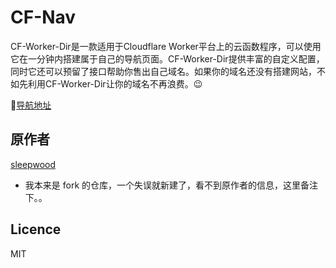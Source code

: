 <!--
 * @Describle: 
 * @Author: Stan <stan4cy@gmail.com>
 * @Date: 2020-05-24 19:17:02
 * @LastEditors: Stan
 * @LastEditTime: 2020-08-29 18:51:17
-->
# CF-Nav

CF-Worker-Dir是一款适用于Cloudflare Worker平台上的云函数程序，可以使用它在一分钟内搭建属于自己的导航页面。CF-Worker-Dir提供丰富的自定义配置，同时它还可以预留了接口帮助你售出自己域名。如果你的域名还没有搭建网站，不如先利用CF-Worker-Dir让你的域名不再浪费。😉

🎉[导航地址](https://nav.uuui.club/)


## 原作者
[sleepwood](https://github.com/sleepwood/CF-Worker-Dir)
- 我本来是 fork 的仓库，一个失误就新建了，看不到原作者的信息，这里备注下。。


## Licence

MIT
